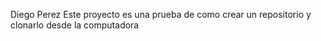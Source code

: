 Diego Perez
Este proyecto es una prueba de como crear un repositorio y clonarlo desde la computadora